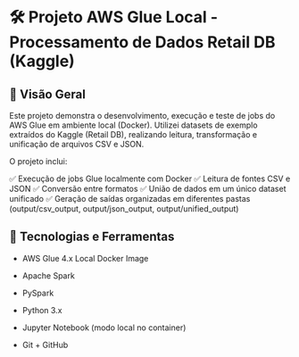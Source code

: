 # 🛠️ Projeto AWS Glue Local - Processamento de Dados Retail DB (Kaggle)
## 📍 Visão Geral
Este projeto demonstra o desenvolvimento, execução e teste de jobs do AWS Glue em ambiente local (Docker).
Utilizei datasets de exemplo extraídos do Kaggle (Retail DB), realizando leitura, transformação e unificação de arquivos CSV e JSON.

O projeto inclui:

✅ Execução de jobs Glue localmente com Docker
✅ Leitura de fontes CSV e JSON
✅ Conversão entre formatos
✅ União de dados em um único dataset unificado
✅ Geração de saídas organizadas em diferentes pastas (output/csv_output, output/json_output, output/unified_output)

## 🚀 Tecnologias e Ferramentas
- AWS Glue 4.x Local Docker Image
  
- Apache Spark

- PySpark

- Python 3.x

- Jupyter Notebook (modo local no container)

- Git + GitHub

